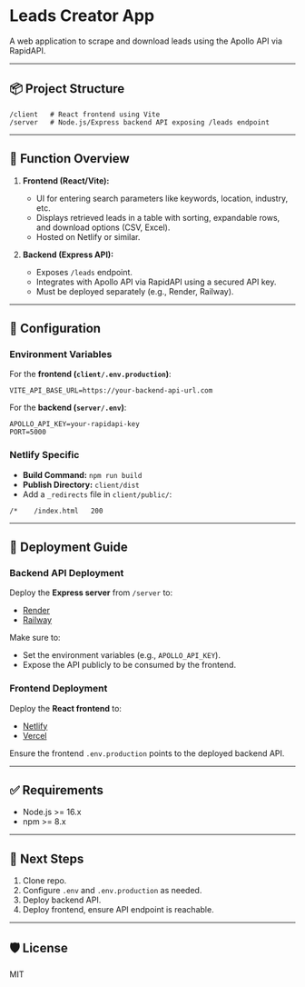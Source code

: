 
# Leads Creator App

A web application to scrape and download leads using the Apollo API via RapidAPI.

---

## 📦 Project Structure

```
/client   # React frontend using Vite
/server   # Node.js/Express backend API exposing /leads endpoint
```

---

## 🚀 Function Overview

1. **Frontend (React/Vite):**
   - UI for entering search parameters like keywords, location, industry, etc.
   - Displays retrieved leads in a table with sorting, expandable rows, and download options (CSV, Excel).
   - Hosted on Netlify or similar.

2. **Backend (Express API):**
   - Exposes `/leads` endpoint.
   - Integrates with Apollo API via RapidAPI using a secured API key.
   - Must be deployed separately (e.g., Render, Railway).

---

## 🔧 Configuration

### Environment Variables

For the **frontend (`client/.env.production`)**:
```
VITE_API_BASE_URL=https://your-backend-api-url.com
```

For the **backend (`server/.env`)**:
```
APOLLO_API_KEY=your-rapidapi-key
PORT=5000
```

### Netlify Specific
- **Build Command:** `npm run build`
- **Publish Directory:** `client/dist`
- Add a `_redirects` file in `client/public/`:
```
/*    /index.html   200
```

---

## 🚀 Deployment Guide

### Backend API Deployment
Deploy the **Express server** from `/server` to:
- [Render](https://render.com/)
- [Railway](https://railway.app/)

Make sure to:
- Set the environment variables (e.g., `APOLLO_API_KEY`).
- Expose the API publicly to be consumed by the frontend.

### Frontend Deployment
Deploy the **React frontend** to:
- [Netlify](https://netlify.com/)
- [Vercel](https://vercel.com/)

Ensure the frontend `.env.production` points to the deployed backend API.

---

## ✅ Requirements

- Node.js >= 16.x
- npm >= 8.x

---

## 🧩 Next Steps

1. Clone repo.
2. Configure `.env` and `.env.production` as needed.
3. Deploy backend API.
4. Deploy frontend, ensure API endpoint is reachable.

---

## 🛡️ License

MIT
